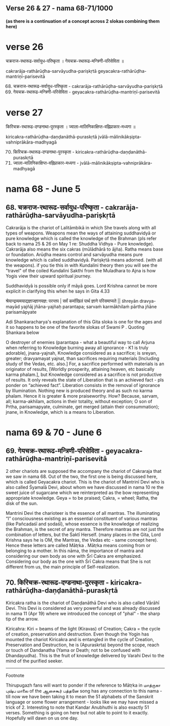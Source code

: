 ## Verse 26 & 27  - nama 68-71/1000 

#### (as there is a continuation of a concept across 2 slokas combining them here)

# verse 26

चक्रराज-रथारूढ-सर्वायुध-परिष्कृता ।
गेयचक्र-रथारूढ-मन्त्रिणी-परिसेविता ॥

cakrarāja-rathārūḍha-sarvāyudha-pariṣkṛtā 
geyacakra-rathārūḍha-mantriṇī-parisevitā

68. चक्रराज-रथारूढ-सर्वायुध-परिष्कृता - cakrarāja-rathārūḍha-sarvāyudha-pariṣkṛtā 
69. गेयचक्र-रथारूढ-मन्त्रिणी-परिसेविता - geyacakra-rathārūḍha-mantriṇī-parisevitā

# verse 27

किरिचक्र-रथारूढ-दण्डनाथा-पुरस्कृता ।
ज्वाला-मालिनिकाक्षिप्त-वह्निप्राकार-मध्यगा ॥ 

kiricakra-rathārūḍha-daṇḍanāthā-puraskṛtā 
jvālā-mālinikākṣipta-vahniprākāra-madhyagā 

70.  किरिचक्र-रथारूढ-दण्डनाथा-पुरस्कृता - kiricakra-rathārūḍha-daṇḍanāthā-puraskṛtā
71.  ज्वाला-मालिनिकाक्षिप्त-वह्निप्राकार-मध्यगा - jvālā-mālinikākṣipta-vahniprākāra-madhyagā

# nama 68 - June 5 

## 68. चक्रराज-रथारूढ-सर्वायुध-परिष्कृता - cakrarāja-rathārūḍha-sarvāyudha-pariṣkṛtā

Cakrarāja is the chariot of Lalitāmbikā in which She travels along with all types of weapons. Weapons mean the ways of attaining suddhavidyā or pure knowledge which is called the knowledge of the Brahman (pls refer back to nama 25 & 26 on May 1 re: Shuddha Vidhya - Pure knowledge). Cakrarāja also means the six cakras (mūlādhārā to ājña). Ratha means base or foundation. Arūḍha means control and sarvāyudha means pure knowledge which is called suddhavidyā.  Pariṣkṛtā means adorned. (with all the weapons).  if you tie this in with Kundalini theory then you will see the "travel" of the coiled Kundalini Sakthi from the Muladhara to Ajna is how Yogis view their upward spiritual journey. 

Suddhavidyā is possible only if māyā goes.  Lord Krishna cannot be more explicit in clarifying this when he says in Gita 4.33 

श्रेयान्द्रव्यमयाद्यज्ञाज्ज्ञानयज्ञ: परन्तप | सर्वं कर्माखिलं पार्थ ज्ञाने परिसमाप्यते ||
śhreyān dravya-mayād yajñāj jñāna-yajñaḥ parantapa; sarvaṁ karmākhilaṁ pārtha jñāne parisamāpyate

Adi Shankaracharya's explanation of this Gita sloka is one for the ages and it so happens to be one of the favorite slokas of Swami P . Quoting Shankara below 

O destroyer of enemies (parantapa - what a beautiful way to call Arjuna when referring to Knowledge burning away all ignorance - K1 is truly adorable), jnana-yajnah, Knowledge considered as a sacrifice; is sreyan, greater; dravyamayat yajnat, than sacrifices requiring materials [Including study of the Vedas, etc. also.] For, a sacrifice performed with materials is an originator of results, [Worldly prosperity, attaining heaven, etc basically karma phalam.], but Knowledge considered as a sacrifice is not productive of results. It only reveals the state of Liberation that is an achieved fact - pls ponder on “achieved fact”. Liberation consists in the removal of ignorance by Illumination. Nothing new is produced theory and as such no karma phalam. Hence it is greater & more praiseworthy. How? Because, sarvam, all; karma-akhilam, actions in their totality, without exception; O son of Prtha, parisamapyate, culminate, get merged (attain their consummation); jnane, in Knowledge, which is a means to Liberation.

# nama 69 & 70 - June 6 

## 69. गेयचक्र-रथारूढ-मन्त्रिणी-परिसेविता - geyacakra-rathārūḍha-mantriṇī-parisevitā

2 other chariots are supposed the accompany the chariot of Cakraraja that we saw in nama 68. Out of the two, the first one is being discussed here, which is called Geyacakra chariot. This is the chariot of Mantrinī Devi who is also called Śyamalā Devi, about whom we have discussed in nama 10 re the sweet juice of sugarcane which we reinterpreted as the bow representing appropriate knowledge.  Geya =  to be praised; Cakra, = wheel; Ratha, the disk of the sun. 

Mantrini Devi the charioteer is the essence of all mantras. The illuminating “I” consciousness existing as an essential constituent of various mantras (like Pañcadaśī and ṣodaśī), whose essence is the knowledge of realizing the Brahman, is the secret of any mantra. Therefore mantras are not just the combination of letters, but the Śaktī Herself. (many places in the Gita, Lord Krishna says he is OM, the Mantras, the Vedas etc - same concept here). Hence these letters are called Mātṛka . Mātṛka means coming from or belonging to a mother. In this nāma, the importance of mantra and considering our own body as one with Śrī Cakra are emphasized. Considering our body as the one with Śrī Cakra means that She is not different from us, the main principle of Self-realization.

## 70. किरिचक्र-रथारूढ-दण्डनाथा-पुरस्कृता - kiricakra-rathārūḍha-daṇḍanāthā-puraskṛtā

Kiricakra ratha is the chariot of Daṇḍanāthā Devi who is also called Vārāhī Devi. This Devi is considered as very powerful and was already discussed in nama 11 (Apr 19)  where we introduced the concept of "phal" - the sharp tip of the arrow.

Kiricahra: Kiri = beams of the light (Kiravas) of Creation; Cakra = the cycle of creation, preservation and destruction. Even though the Yogin has mounted the chariot Kiricakra and is entangled in the cycle of Creation, Preservation and Destruction, he is (Apuraskrta) beyond the scope, reach or touch of Dandanatha (Yama or Death; not to be confused with Dhandayudha). This is the fruit of knowledge delivered by Varahi Devi to the mind of the purified seeker.

------------

Footnote 

Thirupugazh fans will want to ponder if the reference to Mātṛka in மாத்ருகா புஷ்ப மாலை of the ஆசைகூர் பத்தனே song has  any connection to this nama - till now we have been taking it to mean the 51 alphabets of the Sanskrit language or some flower arrangement - looks like we may have missed a trick of 2. Interesting to note that Kandar Anubhuthi is also exactly 51 verses. Something is going on here but not able to point to it exactly. Hopefully will dawn on us one day.
